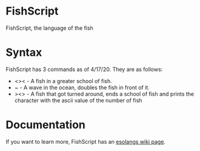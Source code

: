 # FishScript
FishScript, the language of the fish

# Syntax
FishScript has 3 commands as of 4/17/20. They are as follows:

* <>< - A fish in a greater school of fish.
* ~ - A wave in the ocean, doubles the fish in front of it.
* \><> - A fish that got turned around, ends a school of fish and prints the character with the ascii value of the number of fish

# Documentation
If you want to learn more, FishScript has an [esolangs wiki page](http://esolangs.org/wiki/FishScript).
